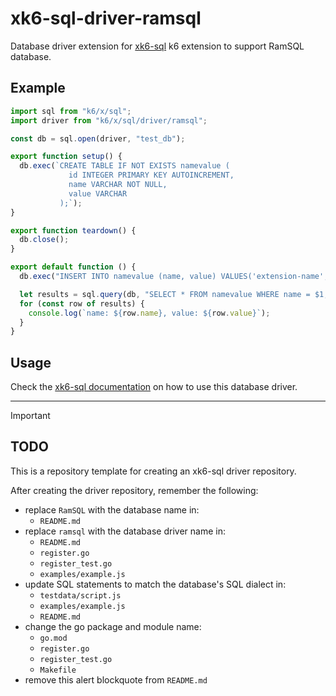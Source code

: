 # xk6-sql-driver-ramsql

Database driver extension for [xk6-sql](https://github.com/grafana/xk6-sql) k6 extension to support RamSQL database.

## Example

```JavaScript file=examples/example.js
import sql from "k6/x/sql";
import driver from "k6/x/sql/driver/ramsql";

const db = sql.open(driver, "test_db");

export function setup() {
  db.exec(`CREATE TABLE IF NOT EXISTS namevalue (
             id INTEGER PRIMARY KEY AUTOINCREMENT,
             name VARCHAR NOT NULL,
             value VARCHAR
           );`);
}

export function teardown() {
  db.close();
}

export default function () {
  db.exec("INSERT INTO namevalue (name, value) VALUES('extension-name', 'xk6-foo');");

  let results = sql.query(db, "SELECT * FROM namevalue WHERE name = $1;", "extension-name");
  for (const row of results) {
    console.log(`name: ${row.name}, value: ${row.value}`);
  }
}
```

## Usage

Check the [xk6-sql documentation](https://github.com/grafana/xk6-sql) on how to use this database driver.

---

> [!IMPORTANT]
>
> ## TODO
>
> This is a repository template for creating an xk6-sql driver repository.
>
> After creating the driver repository, remember the following:
>
> - replace `RamSQL` with the database name in:
>   -  `README.md`
> - replace `ramsql` with the database driver name in:
>   - `README.md`
>   - `register.go`
>   - `register_test.go`
>   - `examples/example.js`
> - update SQL statements to match the database's SQL dialect in:
>   -  `testdata/script.js`
>   -  `examples/example.js`
>   -  `README.md`
> - change the go package and module name:
>   - `go.mod`
>   - `register.go`
>   - `register_test.go`
>   - `Makefile`
> - remove this alert blockquote from `README.md`

